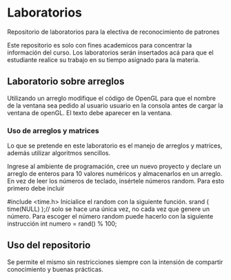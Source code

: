# Laboratorios
 Repositorio de laboratorios para la electiva de reconocimiento de patrones

 Este repositorio es solo con fines academicos para concentrar la información del curso.
 Los laboratorios serán insertados acá para que el estudiante realice su trabajo en su tiempo asignado para la materia.

## Laboratorio sobre arreglos
Utilizando un arreglo modifique el código de OpenGL para que el nombre de la ventana sea pedido al usuario usuario en la consola antes de cargar la ventana de openGL. El texto debe aparecer en la ventana.
### Uso de arreglos y matrices
Lo que se pretende en este laboratorio es el manejo de arreglos y matrices, además utilizar algoritmos sencillos.

Ingrese al ambiente de programación, cree un nuevo proyecto  y declare un arreglo de enteros para 10 valores numéricos y almacenarlos en un arreglo. En vez de leer los números de teclado, insértele números random. 
Para esto primero debe incluir 

#include <time.h>
Inicialice el random con la siguiente función.
srand ( time(NULL) );// solo se hace una única vez, no cada vez que genere un número.
Para escoger el número random puede hacerlo con la siguiente instrucción 
int numero = rand() % 100;


 ## Uso del repositorio
 Se permite el mismo sin restricciones siempre con la intensión de compartir conocimiento y buenas prácticas.
 
